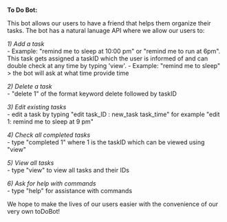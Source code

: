 **To Do Bot:**

This bot allows our users to have a friend that helps them organize their tasks. The bot has a natural lanuage API where we allow our users to:

_1) Add a task_\
        - Example: "remind me to sleep at 10:00 pm" or "remind me to run at 6pm". This task gets assigned a taskID which the user is informed of and can double check at any time by typing 'view'. 
        - Example: "remind me to sleep"        
                        > the bot will ask at what time
                   provide time 

_2) Delete a task_\
        - "delete 1" of the format keyword delete followed by taskID

_3) Edit existing tasks_\
        - edit a task by typing "edit task_ID : new_task task_time" for example "edit 1: remind me to sleep at 9 pm"

_4) Check all completed tasks_\
        - type "completed 1" where 1 is the taskID which can be viewed using "view"

_5) View all tasks_\
        - type "view" to view all tasks and their IDs

_6) Ask for help with commands_\
        - type "help" for assistance with commands

We hope to make the lives of our users easier with the convenience of our very own toDoBot!

